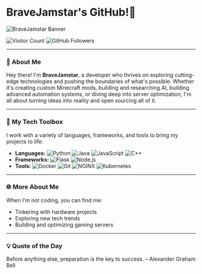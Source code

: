 # BraveJamstar's GitHub!👋
![BraveJamstar Banner](https://yt3.googleusercontent.com/eW47Vm06L4qHQSkF8CG2vMpntoHSgN4QN4es7HcbrkaOOvphuSOpgrBmqGD6acUKfARnCUBlhA=w1707-fcrop64=1,00005a57ffffa5a8-k-c0xffffffff-no-nd-rj)

![Visitor Count](https://komarev.com/ghpvc/?username=BraveJamstar&style=flat-square) ![GitHub Followers](https://img.shields.io/github/followers/BraveJamstar?style=social) 

---

### 🚀 About Me

Hey there! I'm **BraveJamstar**, a developer who thrives on exploring cutting-edge technologies and pushing the boundaries of what's possible. Whether it's creating custom Minecraft mods, building and researching AI, building advanced automation systems, or diving deep into server optimization, I'm all about turning ideas into reality and open sourcing all of it.

---

### 🔧 My Tech Toolbox
I work with a variety of languages, frameworks, and tools to bring my projects to life:
- **Languages:** ![Python](https://img.shields.io/badge/Python-3670A0?style=flat&logo=python&logoColor=ffdd54) ![Java](https://img.shields.io/badge/Java-ED8B00?style=flat&logo=java&logoColor=white) ![JavaScript](https://img.shields.io/badge/JavaScript-323330?style=flat&logo=javascript&logoColor=F7DF1E) ![C++](https://img.shields.io/badge/C++-00599C?style=flat&logo=c%2B%2B&logoColor=white)
- **Frameworks:** ![Flask](https://img.shields.io/badge/Flask-%23000.svg?style=flat&logo=flask&logoColor=white) ![Node.js](https://img.shields.io/badge/Node.js-339933?style=flat&logo=nodedotjs&logoColor=white)
- **Tools:** ![Docker](https://img.shields.io/badge/Docker-2496ED?style=flat&logo=docker&logoColor=white) ![Git](https://img.shields.io/badge/Git-F05032?style=flat&logo=git&logoColor=white) ![NGINX](https://img.shields.io/badge/NGINX-009639?style=flat&logo=nginx&logoColor=white) ![Kubernetes](https://img.shields.io/badge/Kubernetes-326CE5?style=flat&logo=kubernetes&logoColor=white)
---
### 🌐 More About Me
When I'm not coding, you can find me:
- Tinkering with hardware projects
- Exploring new tech trends
- Building and optimizing gaming servers
---
### 💡 Quote of the Day

 Before anything else, preparation is the key to success. – Alexander Graham Bell

